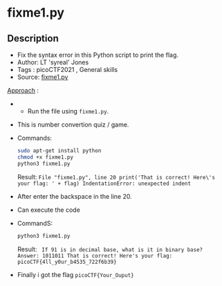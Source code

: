 # fixme1.py

## Description
- Fix the syntax error in this Python script to print the flag.
- Author: LT 'syreal' Jones
- Tags  : picoCTF2021 , General skills
- Source: [fixme1.py](./fixme1.py)

<ins>Approach</ins> :
- - Run the file using `fixme1.py`.
- This is number convertion quiz / game.
- Commands:
    ```sh
    sudo apt-get install python
    chmod +x fixme1.py
    python3 fixme1.py
    ```
    Result:
      ```
      File "fixme1.py", line 20
       print('That is correct! Here\'s your flag: ' + flag)
      IndentationError: unexpected indent
      ```
      
- After enter the backspace in the line 20.
- Can execute the code 
- CommandS:
     ```sh
    python3 fixme1.py
    ```
    Result:
       ```
       If 91 is in decimal base, what is it in binary base?
       Answer: 1011011
       That is correct! Here's your flag: picoCTF{4ll_y0ur_b4535_722f6b39}```


- Finally i got the flag `picoCTF{Your_Ouput}`
